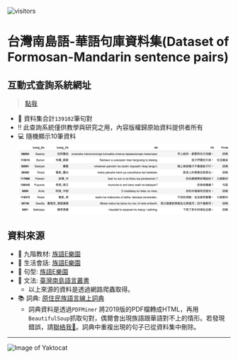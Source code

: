 ![visitors](https://visitor-badge.glitch.me/badge?page_id=howard-haowen.Formosan-languages)

# 台灣南島語-華語句庫資料集(Dataset of Formosan-Mandarin sentence pairs)

## 互動式查詢系統網址

> [點我](https://share.streamlit.io/howard-haowen/formosan-languages/main/app.py)

- 🎢 資料集合計`139102`筆句對
- ‼️ 此查詢系統僅供教學與研究之用，內容版權歸原始資料提供者所有
- 💻 隨機顯示10筆資料
![data_sample](sample-dataframe.png)


## 資料來源

- 🥅 九階教材: [族語E樂園](http://web.klokah.tw)
- 💬 生活會話: [族語E樂園](http://web.klokah.tw)
- 🧗 句型: [族語E樂園](http://web.klokah.tw)
- 🔭 文法: [臺灣南島語言叢書](https://alilin.apc.gov.tw/tw/)
   + 以上來源的資料是透過網路爬蟲取得。
- 📚 詞典: [原住民族語言線上詞典](https://e-dictionary.apc.gov.tw/Index.htm?fbclid=IwAR18XBJPj2xs7nhpPlIUZ-P3joQRGXx22rbVcUvp14ysQu6SdrWYvo7gWCc)
   + 詞典資料是透過`PDFMiner` 將2019版的PDF檔轉成HTML，再用`BeautifulSoup`抓取句對，偶爾會出現族語跟華語對不上的情形。若發現錯誤，請[聯絡我📩](https://github.com/howard-haowen)。詞典中重複出現的句子已從資料集中刪除。

***
![Image of Yaktocat](https://octodex.github.com/images/yaktocat.png)
